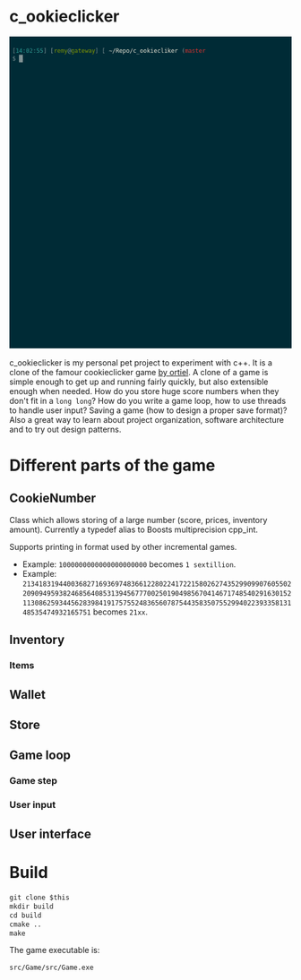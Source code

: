 # c_ookieclicker

![demo.gif][2]

c_ookieclicker is my personal pet project to experiment with c++. It is a clone of the famour
cookieclicker game [by ortiel][1]. A clone of a game is simple enough to get up and running fairly quickly, but also extensible enough when needed. How do you store huge score numbers when they don't fit in a `long long`? How do you write a game loop, how to use threads to handle user input? Saving a game (how to design a proper save format)? Also a great way to learn about project organization, software architecture and to try out design patterns.



# Different parts of the game

## CookieNumber

Class which allows storing of a large number (score, prices, inventory amount). Currently a typedef alias to Boosts multiprecision cpp_int.  
 
Supports printing in format used by other incremental games. 
  - Example: `1000000000000000000000` becomes `1 sextillion`. 
  - Example: `21341831944003682716936974836612280224172215802627435299099076055022090949593824685640853139456777002501904985670414671748540291630152113086259344562839841917575524836560787544358350755299402239335813148535474932165751` becomes `21xx`.


## Inventory

### Items

## Wallet

## Store

## Game loop

### Game step

### User input


## User interface

# Build

    git clone $this
    mkdir build
    cd build 
    cmake ..
    make
    
The game executable is:

    src/Game/src/Game.exe

[1]: https://orteil.dashnet.org/cookieclicker/
[2]: demo3.gif